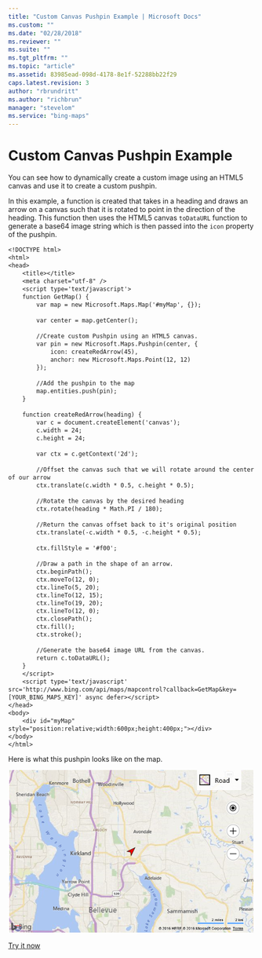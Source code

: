 ```yaml
---
title: "Custom Canvas Pushpin Example | Microsoft Docs"
ms.custom: ""
ms.date: "02/28/2018"
ms.reviewer: ""
ms.suite: ""
ms.tgt_pltfrm: ""
ms.topic: "article"
ms.assetid: 83985ead-098d-4178-8e1f-52288bb22f29
caps.latest.revision: 3
author: "rbrundritt"
ms.author: "richbrun"
manager: "stevelom"
ms.service: "bing-maps"
---
```

# Custom Canvas Pushpin Example
You can see how to dynamically create a custom image using an HTML5 canvas and use it to create a custom pushpin.

In this example, a function is created that takes in a heading and draws an arrow on a canvas such that it is rotated to point in the direction of the heading. This function then uses the HTML5 canvas `toDataURL` function to generate a base64 image string which is then passed into the `icon` property of the pushpin.

```
<!DOCTYPE html>
<html>
<head>
    <title></title>
    <meta charset="utf-8" />
	<script type='text/javascript'>
    function GetMap() {
        var map = new Microsoft.Maps.Map('#myMap', {});

        var center = map.getCenter();

        //Create custom Pushpin using an HTML5 canvas.
        var pin = new Microsoft.Maps.Pushpin(center, {
            icon: createRedArrow(45),
            anchor: new Microsoft.Maps.Point(12, 12)
        });

        //Add the pushpin to the map
        map.entities.push(pin);
    }

    function createRedArrow(heading) {
        var c = document.createElement('canvas');
        c.width = 24;
        c.height = 24;

        var ctx = c.getContext('2d');
    
        //Offset the canvas such that we will rotate around the center of our arrow
        ctx.translate(c.width * 0.5, c.height * 0.5);

        //Rotate the canvas by the desired heading
        ctx.rotate(heading * Math.PI / 180);

        //Return the canvas offset back to it's original position
        ctx.translate(-c.width * 0.5, -c.height * 0.5);
    
        ctx.fillStyle = '#f00';

        //Draw a path in the shape of an arrow.
        ctx.beginPath();
        ctx.moveTo(12, 0);
        ctx.lineTo(5, 20);
        ctx.lineTo(12, 15);
        ctx.lineTo(19, 20);
        ctx.lineTo(12, 0);
        ctx.closePath();
        ctx.fill();
        ctx.stroke();

        //Generate the base64 image URL from the canvas.
        return c.toDataURL();
    }
    </script>
    <script type='text/javascript' src='http://www.bing.com/api/maps/mapcontrol?callback=GetMap&key=[YOUR_BING_MAPS_KEY]' async defer></script>
</head>
<body>
    <div id="myMap" style="position:relative;width:600px;height:400px;"></div>
</body>
</html>
```

Here is what this pushpin looks like on the map.
 
![BMV8_ArrowPushpinExample](../../media/bmv8-arrowpushpinexample.png)

[Try it now](http://www.bing.com/api/maps/sdk/mapcontrol/isdk#createPushpinFromCanvas+JS)